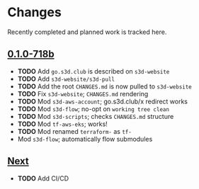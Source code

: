 # Changes
Recently completed and planned work is tracked here.

## [0.1.0-718b](.)
- **TODO** Add `go.s3d.club` is described on `s3d-website`
- **TODO** Add `s3d-website/s3d-pull`
- **TODO** Add the root `CHANGES.md` is now pulled to `s3d-website`
- **TODO** Fix `s3d-website`; `CHANGES.md` rendering 
- **TODO** Mod `s3d-aws-account`; go.s3d.club/x redirect works
- **TODO** Mod `s3d-flow`; no-opt on `working tree clean`
- **TODO** Mod `s3d-scripts`; checks `CHANGES.md` structure 
- **TODO** Mod `tf-aws-eks`; works! 
- **TODO** Mod renamed `terraform-` as `tf-`
- Mod `s3d-flow`; automatically flow submodules 

## [Next](.)
- **TODO** Add CI/CD
